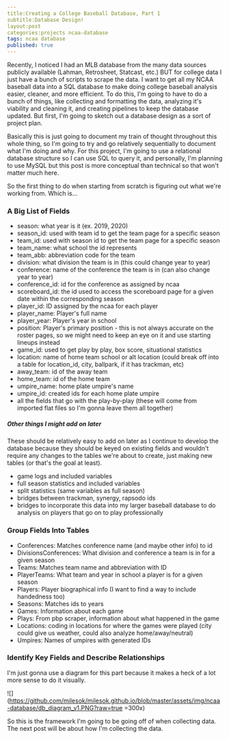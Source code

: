 ```yaml
---
title:Creating a College Baseball Database, Part 1
subtitle:Database Design!
layout:post
categories:projects ncaa-database
tags: ncaa database
published: true
---
```


Recently, I noticed I had an MLB database from the many data sources publicly available (Lahman, Retrosheet, Statcast, etc.) BUT for college data I just have a bunch of scripts to scrape the data. I want to get all my NCAA baseball data into a SQL database to make doing college baseball analysis easier, cleaner, and more efficient. To do this, I'm going to have to do a bunch of things, like collecting and formatting the data, analyzing it's viability and cleaning it, and creating pipelines to keep the database updated. But first, I'm going to sketch out a database design as a sort of project plan.

Basically this is just going to document my train of thought throughout this whole thing, so I'm going to try and go relatively sequentially to document what I'm doing and why. For this project, I'm going to use a relational database structure so I can use SQL to query it, and personally, I'm planning to use MySQL but this post is more conceptual than technical so that won't matter much here.

So the first thing to do when starting from scratch is figuring out what we're working from. Which is...

### A Big List of Fields
- season: what year is it (ex. 2019, 2020)
- season_id: used with team id to get the team page for a specific season
- team_id: used with season id to get the team page for a specific season
- team_name: what school the id represents
- team_abb: abbreviation code for the team
- division: what division the team is in (this could change year to year)
- conference: name of the conference the team is in (can also change year to year)
- conference_id: id for the conference as assigned by ncaa
- scoreboard_id: the id used to access the scoreboard page for a given date within the corresponding season
- player_id: ID assigned by the ncaa for each player
- player_name: Player's full name
- player_year: Player's year in school
- position: Player's primary position - this is not always accurate on the roster pages, so we might need to keep an eye on it and use starting lineups instead
- game_id: used to get play by play, box score, situational statistics
- location: name of home team school or alt location (could break off into a table for location_id, city, ballpark, if it has trackman, etc)
- away_team: id of the away team
- home_team: id of the home team
- umpire_name: home plate umpire's name
- umpire_id: created ids for each home plate umpire
- all the fields that go with the play-by-play (these will come from imported flat files so I'm gonna leave them all together)


##### Other things I might add on later
These should be relatively easy to add on later as I continue to develop the database because they should be keyed on existing fields and wouldn't require any changes to the tables we're about to create, just making new tables (or that's the goal at least).
- game logs and included variables
- full season statistics and included variables
- split statistics (same variables as full season)
- bridges between trackman, synergy, rapsodo ids
- bridges to incorporate this data into my larger baseball database to do analysis on players that go on to play professionally

### Group Fields Into Tables
- Conferences: Matches conference name (and maybe other info) to id
- DivisionsConferences: What division and conference a team is in for a given season
- Teams: Matches team name and abbreviation with ID
- PlayerTeams: What team and year in school a player is for a given season
- Players: Player biographical info (I want to find a way to include handedness too)
- Seasons: Matches ids to years
- Games: Information about each game
- Plays: From pbp scraper, information about what happened in the game
- Locations: coding in locations for where the games were played (city could give us weather, could also analyze home/away/neutral)
- Umpires: Names of umpires with generated IDs


### Identify Key Fields and Describe Relationships
I'm just gonna use a diagram for this part because it makes a heck of a lot more sense to do it visually.

![](https://github.com/milesok/milesok.github.io/blob/master/assets/img/ncaa-database/db_diagram_v1.PNG?raw=true =300x)

So this is the framework I'm going to be going off of when collecting data. The next post will be about how I'm collecting the data.
